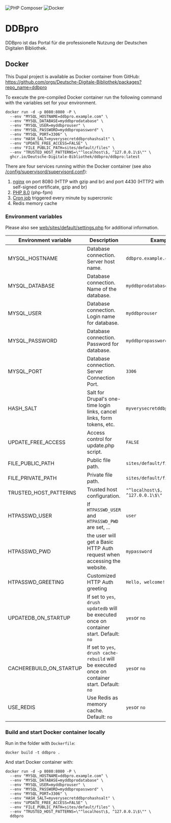 ![PHP Composer](https://github.com/Deutsche-Digitale-Bibliothek/ddbpro/workflows/PHP%20Composer/badge.svg) ![Docker](https://github.com/Deutsche-Digitale-Bibliothek/ddbpro/workflows/Docker/badge.svg)
# DDBpro
DDBpro ist das Portal für die professionelle Nutzung der Deutschen Digitalen Bibliothek.

## Docker

This Dupal project is available as Docker container from GitHub: https://github.com/orgs/Deutsche-Digitale-Bibliothek/packages?repo_name=ddbpro

To execute the pre-compiled Docker container run the following command with the variables set for your environment.
```shell
docker run -d -p 8080:8080 -P \
  --env "MYSQL_HOSTNAME=ddbpro.example.com" \
  --env "MYSQL_DATABASE=myddbprodatabase" \
  --env "MYSQL_USER=myddbprouser" \
  --env "MYSQL_PASSWORD=myddbpropassword" \
  --env "MYSQL_PORT=3306" \
  --env "HASH_SALT=myverysecretddbprohashsalt" \
  --env "UPDATE_FREE_ACCESS=FALSE" \
  --env "FILE_PUBLIC_PATH=sites/default/files" \
  --env "TRUSTED_HOST_PATTERNS=\"^localhost\$, ^127.0.0.1\$\"" \
  ghcr.io/Deutsche-Digitale-Bibliothek/ddbpro/ddbpro:latest
```

There are four services running within the Docker container (see also [/config/supervisord/supervisord.conf](/config/supervisord/supervisord.conf)):

1. [nginx](/config/nginx/) on port 8080 (HTTP with gzip and br) and port 4430 (HTTP2 with self-signed certificate, gzip and br)
2. [PHP 8.0](/config/php/) (php-fpm)
3. [Cron job](/config/cron) triggered every minute by supercronic
4. Redis memory cache

### Environment variables

Please also see [web/sites/default/settings.php](web/sites/default/settings.php) for additional information.

| Environment variable    | Description                                                                                    | Example                         |
|-------------------------|------------------------------------------------------------------------------------------------|---------------------------------|
| MYSQL_HOSTNAME          | Database connection. Server host name.                                                         | `ddbpro.example.com`            |
| MYSQL_DATABASE          | Database connection. Name of the database.                                                     | `myddbprodatabase`              |
| MYSQL_USER              | Database connection. Login name for database.                                                  | `myddbprouser`                  |
| MYSQL_PASSWORD          | Database connection. Password for database.                                                    | `myddbpropassword`              |
| MYSQL_PORT              | Database connection. Server Connection Port.                                                   | `3306`                          |
| HASH_SALT               | Salt for Drupal's one-time login links, cancel links, form tokens, etc.                        | `myverysecretddbprohashsalt`    |
| UPDATE_FREE_ACCESS      | Access control for update.php script.                                                          | `FALSE`                         |
| FILE_PUBLIC_PATH        | Public file path.                                                                              | `sites/default/files`           |
| FILE_PRIVATE_PATH       | Private file path.                                                                             | `sites/default/files/private`   |
| TRUSTED_HOST_PATTERNS   | Trusted host configuration.                                                                    | `"^localhost\$, ^127.0.0.1\$\"` |
| HTPASSWD_USER           | If `HTPASSWD_USER` and `HTPASSWD_PWD` are set, ...                                             | `user`                          |
| HTPASSWD_PWD            | the user will get a Basic HTTP Auth request when accessing the website.                        | `mypassword`                    |
| HTPASSWD_GREETING       | Customized HTTP Auth greeting                                                                  | `Hello, welcome!`               |
| UPDATEDB_ON_STARTUP     | If set to `yes`, `drush updatedb` will be executed once on container start. Default: `no`      | `yes`or `no`                    |
| CACHEREBUILD_ON_STARTUP | If set to `yes`, `drush cache-rebuild` will be executed once on container start. Default: `no` | `yes`or `no`                    |
| USE_REDIS               | Use Redis as memory cache. Default: `no`                                                       | `yes`or `no`                    |

### Build and start Docker container locally

Run in the folder with `Dockerfile`:
```shell
docker build -t ddbpro .
```

And start Docker container with:
```shell
docker run -d -p 8080:8080 -P \
  --env "MYSQL_HOSTNAME=ddbpro.example.com" \
  --env "MYSQL_DATABASE=myddbprodatabase" \
  --env "MYSQL_USER=myddbprouser" \
  --env "MYSQL_PASSWORD=myddbpropassword" \
  --env "MYSQL_PORT=3306" \
  --env "HASH_SALT=myverysecretddbprohashsalt" \
  --env "UPDATE_FREE_ACCESS=FALSE" \
  --env "FILE_PUBLIC_PATH=sites/default/files" \
  --env "TRUSTED_HOST_PATTERNS=\"^localhost\$, ^127.0.0.1\$\"" \
  ddbpro
```

